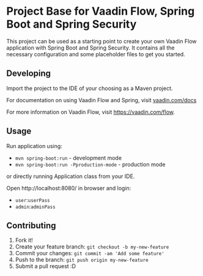 # Project Base for Vaadin Flow, Spring Boot and Spring Security

This project can be used as a starting point to create your own Vaadin Flow application with Spring Boot and Spring Security.
It contains all the necessary configuration and some placeholder files to get you started.

## Developing

Import the project to the IDE of your choosing as a Maven project. 

For documentation on using Vaadin Flow and Spring, visit [vaadin.com/docs](https://vaadin.com/docs/v10/flow/spring/tutorial-spring-basic.html)

For more information on Vaadin Flow, visit https://vaadin.com/flow.

## Usage

Run application using:
- `mvn spring-boot:run` - development mode
- `mvn spring-boot:run -Pproduction-mode` - production mode

or directly running Application class from your IDE.

Open http://localhost:8080/ in browser and login:
- `user`:`userPass`
- `admin`:`adminPass`


## Contributing

1. Fork it!
2. Create your feature branch: `git checkout -b my-new-feature`
3. Commit your changes: `git commit -am 'Add some feature'`
4. Push to the branch: `git push origin my-new-feature`
5. Submit a pull request :D
